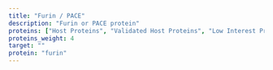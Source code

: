 ```yaml
---
title: "Furin / PACE"
description: "Furin or PACE protein"
proteins: ["Host Proteins", "Validated Host Proteins", "Low Interest Proteins"]
proteins_weight: 4
target: ""
protein: "furin"
---
```

